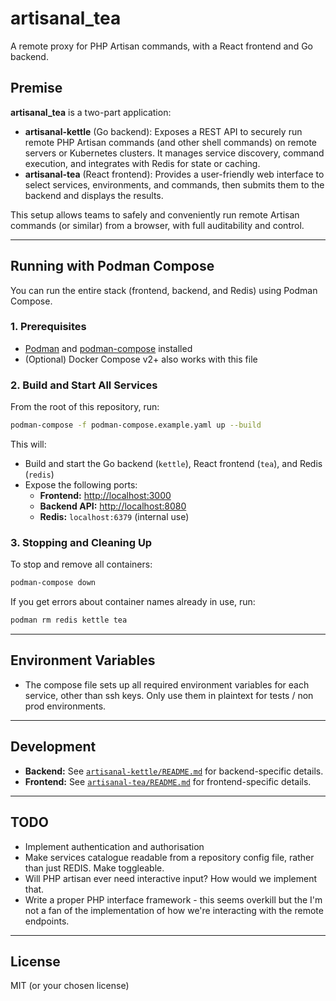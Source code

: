 # artisanal_tea

A remote proxy for PHP Artisan commands, with a React frontend and Go backend.

## Premise

**artisanal_tea** is a two-part application:
- **artisanal-kettle** (Go backend): Exposes a REST API to securely run remote PHP Artisan commands (and other shell commands) on remote servers or Kubernetes clusters. It manages service discovery, command execution, and integrates with Redis for state or caching.
- **artisanal-tea** (React frontend): Provides a user-friendly web interface to select services, environments, and commands, then submits them to the backend and displays the results.

This setup allows teams to safely and conveniently run remote Artisan commands (or similar) from a browser, with full auditability and control.

---

## Running with Podman Compose

You can run the entire stack (frontend, backend, and Redis) using Podman Compose.

### 1. Prerequisites

- [Podman](https://podman.io/) and [podman-compose](https://github.com/containers/podman-compose) installed
- (Optional) Docker Compose v2+ also works with this file

### 2. Build and Start All Services

From the root of this repository, run:

```sh
podman-compose -f podman-compose.example.yaml up --build
```

This will:
- Build and start the Go backend (`kettle`), React frontend (`tea`), and Redis (`redis`)
- Expose the following ports:
  - **Frontend:** [http://localhost:3000](http://localhost:3000)
  - **Backend API:** [http://localhost:8080](http://localhost:8080)
  - **Redis:** `localhost:6379` (internal use)

### 3. Stopping and Cleaning Up

To stop and remove all containers:

```sh
podman-compose down
```

If you get errors about container names already in use, run:

```sh
podman rm redis kettle tea
```

---

## Environment Variables

- The compose file sets up all required environment variables for each service, other than ssh keys. Only use them in plaintext for tests / non prod environments.

---

## Development

- **Backend:** See [`artisanal-kettle/README.md`](artisanal-kettle/README.md) for backend-specific details.
- **Frontend:** See [`artisanal-tea/README.md`](artisanal-tea/README.md) for frontend-specific details.

---
## TODO

- Implement authentication and authorisation
- Make services catalogue readable from a repository config file, rather than just REDIS. Make toggleable.
- Will PHP artisan ever need interactive input? How would we implement that.
- Write a proper PHP interface framework - this seems overkill but the I'm not a fan of the implementation of how we're interacting with the remote endpoints.
---
## License

MIT (or your chosen license)
